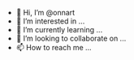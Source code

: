 - 👋 Hi, I’m @onnart
- 👀 I’m interested in ...
- 🌱 I’m currently learning ...
- 💞️ I’m looking to collaborate on ...
- 📫 How to reach me ...

<!---
onnart/onnart is a ✨ special ✨ repository because its `README.md` (this file) appears on your GitHub profile.
You can click the Preview link to take a look at your changes.
--->
